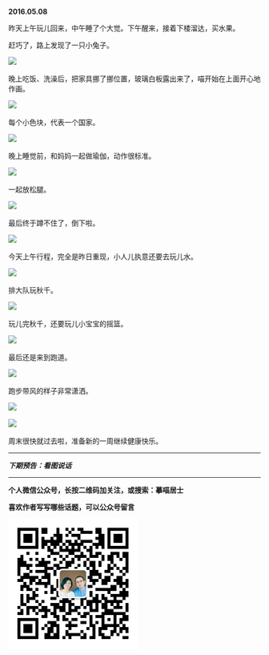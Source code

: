 **2016.05.08**

昨天上午玩儿回来，中午睡了个大觉。下午醒来，接着下楼溜达，买水果。

赶巧了，路上发现了一只小兔子。

![](http://upload-images.jianshu.io/upload_images/51001-7fe5d1c4a0c75d75.jpg?imageMogr2/auto-orient/strip%7CimageView2/2/w/1240)

晚上吃饭、洗澡后，把家具挪了挪位置，玻璃白板露出来了，喵开始在上面开心地作画。

![](http://upload-images.jianshu.io/upload_images/51001-4bbac494b7674b60.jpg?imageMogr2/auto-orient/strip%7CimageView2/2/w/1240)

每个小色块，代表一个国家。

![](http://upload-images.jianshu.io/upload_images/51001-63d2c9cba35c7853.jpg?imageMogr2/auto-orient/strip%7CimageView2/2/w/1240)

晚上睡觉前，和妈妈一起做瑜伽，动作很标准。

![](http://upload-images.jianshu.io/upload_images/51001-9f3ec0649f70ec2d.jpg?imageMogr2/auto-orient/strip%7CimageView2/2/w/1240)

一起放松腿。

![](http://upload-images.jianshu.io/upload_images/51001-b79b286d9455919f.jpg?imageMogr2/auto-orient/strip%7CimageView2/2/w/1240)

最后终于蹲不住了，倒下啦。

![](http://upload-images.jianshu.io/upload_images/51001-e8ccb8c35da63cdc.jpg?imageMogr2/auto-orient/strip%7CimageView2/2/w/1240)

今天上午行程，完全是昨日重现，小人儿执意还要去玩儿水。

![](http://upload-images.jianshu.io/upload_images/51001-75b944cf32ec6ec5.jpg?imageMogr2/auto-orient/strip%7CimageView2/2/w/1240)

排大队玩秋千。

![](http://upload-images.jianshu.io/upload_images/51001-53b3786b2683babf.jpg?imageMogr2/auto-orient/strip%7CimageView2/2/w/1240)

玩儿完秋千，还要玩儿小宝宝的摇篮。

![](http://upload-images.jianshu.io/upload_images/51001-e26ef68b803843f7.jpg?imageMogr2/auto-orient/strip%7CimageView2/2/w/1240)

最后还是来到跑道。

![](http://upload-images.jianshu.io/upload_images/51001-d340965d6a3d0895.jpg?imageMogr2/auto-orient/strip%7CimageView2/2/w/1240)

跑步带风的样子非常潇洒。

![](http://upload-images.jianshu.io/upload_images/51001-1a80e91003a97059.jpg?imageMogr2/auto-orient/strip%7CimageView2/2/w/1240)

![](http://upload-images.jianshu.io/upload_images/51001-a82a18f860ae57d9.jpg?imageMogr2/auto-orient/strip%7CimageView2/2/w/1240)

周末很快就过去啦，准备新的一周继续健康快乐。


***

***下期预告：看图说话***

***


**个人微信公众号，长按二维码加关注，或搜索：摹喵居士**

**喜欢作者写写哪些话题，可以公众号留言**

![](https://github.com/jiluofu/jiluofu.github.com/raw/master/momiaojushi/static/qrcode.jpg)